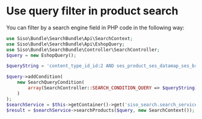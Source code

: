 # Use query filter in product search

You can filter by a search engine field in PHP code in the following way:

``` php
use Siso\Bundle\SearchBundle\Api\SearchContext;
use Siso\Bundle\SearchBundle\Api\EshopQuery;
use Siso\Bundle\SearchBundle\Controller\SearchController;
$query = new EshopQuery();

$queryString = 'content_type_id_id:2 AND ses_product_ses_datamap_ses_brand_value_s:HP';

$query->addCondition(
    new SearchQueryCondition(
        array(SearchController::SEARCH_CONDITION_QUERY => $queryString)
    )
);
$searchService = $this->getContainer()->get('siso_search.search_service.product');
$result = $searchService->searchProducts($query, new SearchContext());
```
